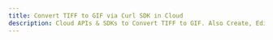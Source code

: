 ---title: Convert TIFF to GIF via Curl SDK in Clouddescription: Cloud APIs & SDKs to Convert TIFF to GIF. Also Create, Edit & Render Microsoft Word & OpenOffice documents in the Cloud.---